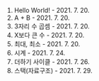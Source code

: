 1. Hello World! - 2021. 7. 20.
2. A + B - 2021. 7. 20.
3. 3자리 수 곱셈 - 2021. 7. 20.
4. X보다 큰 수 - 2021. 7. 20.
5. 최대, 최소 - 2021. 7. 20.
6. 시계 - 2021. 7. 24.
7. 더하기 사이클 - 2021. 7. 26.
8. 스택(자료구조) - 2021. 7. 29.
